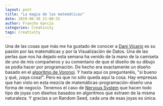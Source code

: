 ```yaml
---
layout: post
title: "La magia de las matemáticas"
date: 2019-06-30 21:08:31
author: Francho García
categories: Creativity
tags: Creativity
---
```


Una de las cosas que más me ha gustado de conocer a [Dani Vicario](https://www.linkedin.com/in/danielgarciavicario/) es su pasión por las matemáticas y por la Visualización de Datos.
Una de las perlas que nos ha dejado esta semana ha venido de la mano de la camiseta de uno de mis compañeros y su comentario de que el diseño de su dibujo se podía hacer por programación. De hecho era exactamente un diseño basado en el [algoritmo de Voronoi](https://strongriley.github.io/d3/ex/voronoi.html). Y hasta aquí os preguntaréis, "si bueno y qué, ¡vaya cosa!". Pero es que no sólo queda aquí la cosa. Hay empresas que han visto en esta mezcla de matemáticas-programación-diseño una forma de negocio. Tenemos el caso de [Nervous System](https://n-e-r-v-o-u-s.com/) que hacen todo tipo de joyas con diseños basados en algoritmos que extraen de la misma naturaleza. Y gracias a un Random Seed, cada una de esas joyas es única.
